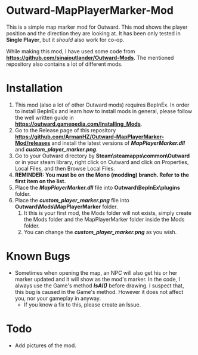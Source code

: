 # Outward-MapPlayerMarker-Mod
This is a simple map marker mod for Outward.
This mod shows the player position and the direction they are looking at.
It has been only tested in __Single Player__, but it *should* also work for co-op.

While making this mod, I have used some code from __https://github.com/sinaioutlander/Outward-Mods__. The mentioned repository also contains a lot of different mods.

# Installation
1. This mod (also a lot of other Outward mods) requires BepInEx. In order to install BepInEx and learn how to install mods in general, please follow the well written guide in __https://outward.gamepedia.com/Installing_Mods__.
1. Go to the Release page of this repository __https://github.com/ArmanHZ/Outward-MapPlayerMarker-Mod/releases__ and install the latest versions of _**MapPlayerMarker.dll**_ and _**custom_player_marker.png**_.
1. Go to your Outward directory by **Steam\steamapps\common\Outward** or in your steam library, right click on Outward and click on Properties, Local Files, and then Browse Local Files.
1. **REMINDER: You must be on the Mono (modding) branch. Refer to the first item on the list.**
1. Place the _**MapPlayerMarker.dll**_ file into **Outward\BepInEx\plugins** folder.
1. Place the _**custom_player_marker.png**_ file into **Outward\Mods\MapPlayerMarker** folder.
   1. It this is your first mod, the Mods folder will not exists, simply create the Mods folder and the MapPlayerMarker folder inside the Mods folder.
   1. You can change the _**custom_player_marker.png**_ as you wish.

# Known Bugs
* Sometimes when opening the map, an NPC will also get his or her marker updated and it will show as the mod's marker. In the code, I always use the Game's method **_IsAI()_** before drawing. I suspect that, this bug is caused in the Game's method. However it does not affect you, nor your gameplay in anyway.
  * If you know a fix to this, please create an Issue.

# Todo
* Add pictures of the mod.
